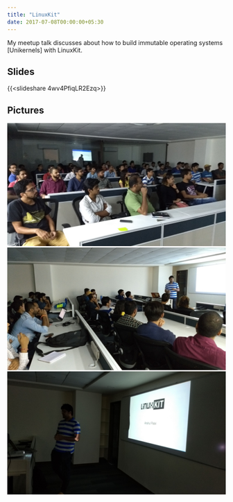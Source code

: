 ```yaml
---
title: "LinuxKit"
date: 2017-07-08T00:00:00+05:30
---
```



My meetup talk discusses about how to build immutable
operating systems [Unikernels] with LinuxKit.

<!--more-->

## Slides

<!-- markdownlint-disable-next-line MD033 -->
{{<slideshare 4wv4PfiqLR2Ezq>}}

## Pictures

![linuxkit_crest_systems_1](/meetup_pics/linuxkit_crest_systems_1.jpg)
![linuxkit_crest_systems_2](/meetup_pics/linuxkit_crest_systems_2.jpg)
![linuxkit_crest_systems_3](/meetup_pics/linuxkit_crest_systems_3.jpg)
